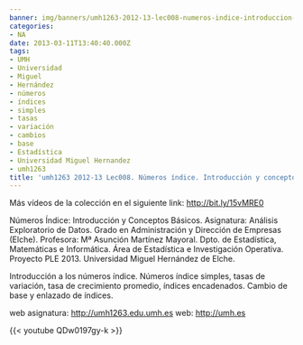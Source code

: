 ```yaml
---
banner: img/banners/umh1263-2012-13-lec008-numeros-indice-introduccion-y-conceptos-basicos.jpg
categories:
- NA
date: 2013-03-11T13:40:40.000Z
tags:
- UMH
- Universidad
- Miguel
- Hernández
- números
- índices
- simples
- tasas
- variación
- cambios
- base
- Estadística
- Universidad Miguel Hernandez
- umh1263
title: 'umh1263 2012-13 Lec008. Números índice. Introducción y conceptos básicos'
---
```


Más vídeos de la colección en el siguiente link: http://bit.ly/15vMRE0

Números Índice: Introducción y Conceptos Básicos.
Asignatura: Análisis Exploratorio de Datos.
Grado en Administración y Dirección de Empresas (Elche).
Profesora: Mª Asunción Martínez Mayoral.
Dpto. de Estadística, Matemáticas e Informática.
Área de Estadística e Investigación Operativa.
Proyecto PLE 2013. Universidad Miguel Hernández de Elche.

Introducción a los números índice. Números índice simples, tasas de variación, tasa de crecimiento promedio, índices encadenados. Cambio de base y enlazado de índices.

web asignatura: http://umh1263.edu.umh.es
web: http://umh.es

{{< youtube QDw0197gy-k >}}
